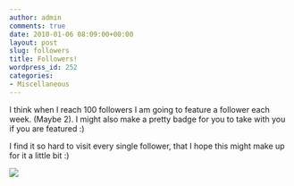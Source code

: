 ```yaml
---
author: admin
comments: true
date: 2010-01-06 08:09:00+00:00
layout: post
slug: followers
title: Followers!
wordpress_id: 252
categories:
- Miscellaneous
---
```


I think when I reach 100 followers I am going to feature a follower each week.  (Maybe 2).  I might also make a pretty badge for you to take with you if you are featured :)  
  
I find it so hard to visit every single follower, that I hope this might make up for it a little bit :)

![](https://blogger.googleusercontent.com/tracker/251139911615938991-2986037910410824887?l=www.outmumbered.com)
